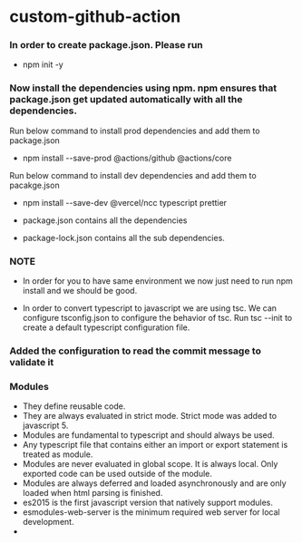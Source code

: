 # custom-github-action

### In order to create package.json. Please run
* npm init -y 

### Now install the dependencies using npm. npm ensures that package.json get updated automatically with all the dependencies.

Run below command to install prod dependencies and add them to package.json
* npm install --save-prod @actions/github @actions/core

Run below command to install dev dependencies and add them to pacakge.json
* npm install --save-dev @vercel/ncc typescript prettier

* package.json contains all the dependencies
* package-lock.json contains all the sub dependencies.

### NOTE
* In order for you to have same environment we now just need to run npm install and we should be good.

* In order to convert typescript to javascript we are using tsc. We can configure tsconfig.json to configure the behavior of tsc. Run tsc --init to create a default typescript configuration file.

### Added the configuration to read the commit message to validate it


### Modules
* They define reusable code.
* They are always evaluated in strict mode. Strict mode was added to javascript 5.
* Modules are fundamental to typescript and should always be used.
* Any typescript file that contains either an import or export statement is treated as module.
* Modules are never evaluated in global scope. It is always local. Only exported code can be used outside of the module.
* Modules are always deferred and loaded asynchronously and are only loaded when html parsing is finished.
* es2015 is the first javascript version that natively support modules.
* esmodules-web-server is the minimum required web server for local development.
* 